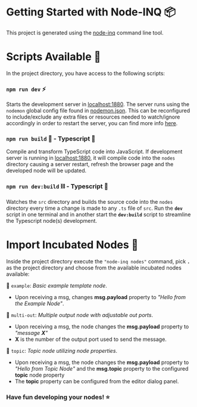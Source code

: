 # Getting Started with Node-INQ 📦

This project is generated using the [node-inq](https://github.com/Doth-J/nodered-node-incubator) command line tool.

# Scripts Available 📜

In the project directory, you have access to the following scripts:

### `npm run dev` ⚡

Starts the development server in [localhost:1880](http://localhost:1880). The server runs using the `nodemon` global config file found in [nodemon.json](./nodemon.json). This can be reconfigured to include/exclude any extra files or resources needed to watch/ignore accordingly in order to restart the server, you can find more info [here](https://github.com/remy/nodemon#config-files). 

### `npm run build` 🔨 - Typescript 📘

Compile and transform TypeScript code into JavaScript. If development server is running in [localhost:1880](http://localhost:1880), it will compile code into the `nodes` directory causing a server restart, refresh the browser page and the developed node will be updated.

### `npm run dev:build` ⛓️ - Typescript 📘

Watches the `src` directory and builds the source code into the `nodes` directory every time a change is made to any `.ts` file of `src`. Run the **`dev`** script in one terminal and in another start the **`dev:build`** script to streamline the Typescript node(s) development.

# Import Incubated Nodes 🐣

Inside the project directory execute the `"node-inq nodes"` command, pick  **`.`** as the project directory and choose from the available incubated nodes available:

🐥 `example`: *Basic example template node*. 

- Upon receiving a msg, changes **msg.payload** property to *"Hello from the Example Node"*.

🐥 `multi-out`: *Multiple output node with adjustable out ports*.

- Upon receiving a msg, the node changes the **msg.payload** property to *"message **X**"*
- **X** is the number of the output port used to send the message.

🐥 `topic`: *Topic node utilizing node properties*. 
    
- Upon receiving a msg, the node changes the **msg.payload** property to *"Hello from Topic Node"* and the **msg.topic** property to the configured **topic** node property
- The **topic** property can be configured from the editor dialog panel.


### Have fun developing your nodes! ⭐